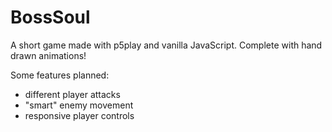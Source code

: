 # BossSoul
A short game made with p5play and vanilla JavaScript. Complete with hand drawn animations!

Some features planned:
- different player attacks
- "smart" enemy movement
- responsive player controls
